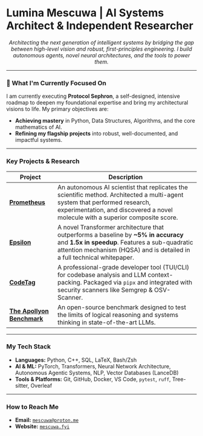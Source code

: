 # Lumina Mescuwa | AI Systems Architect & Independent Researcher

<p align="center">
  <em>Architecting the next generation of intelligent systems by bridging the gap between high-level vision and robust, first-principles engineering. I build autonomous agents, novel neural architectures, and the tools to power them.</em>
</p>

---

### 🔭 What I'm Currently Focused On

I am currently executing **Protocol Sephron**, a self-designed, intensive roadmap to deepen my foundational expertise and bring my architectural visions to life. My primary objectives are:

- **Achieving mastery** in Python, Data Structures, Algorithms, and the core mathematics of AI.
- **Refining my flagship projects** into robust, well-documented, and impactful systems.

---

### Key Projects & Research

| Project | Description |
|---|---|
| **[Prometheus](https://github.com/mescuwa/project-prometheus)** | An autonomous AI scientist that replicates the scientific method. Architected a multi-agent system that performed research, experimentation, and discovered a novel molecule with a superior composite score. |
| **[Epsilon](https://github.com/mescuwa/epsilon)** | A novel Transformer architecture that outperforms a baseline by **~5% in accuracy** and **1.5x in speedup**. Features a sub-quadratic attention mechanism (HQSA) and is detailed in a full technical whitepaper. |
| **[CodeTag](https://github.com/mescuwa/codetag)** | A professional-grade developer tool (TUI/CLI) for codebase analysis and LLM context-packing. Packaged via `pipx` and integrated with security scanners like Semgrep & OSV-Scanner. |
| **[The Apollyon Benchmark](https://github.com/mescuwa/ASI-Benchmark)** | An open-source benchmark designed to test the limits of logical reasoning and systems thinking in state-of-the-art LLMs. |

---

###  My Tech Stack

- **Languages:** Python, C++, SQL, LaTeX, Bash/Zsh
- **AI & ML:** PyTorch, Transformers, Neural Network Architecture, Autonomous Agentic Systems, NLP, Vector Databases (LanceDB)
- **Tools & Platforms:** Git, GitHub, Docker, VS Code, `pytest`, `ruff`, Tree-sitter, Overleaf

---

### How to Reach Me

- **Email:** [`mescuwa@proton.me`](mailto:mescuwa@proton.me)
- **Website:** [`mescuwa.fyi`](https://mescuwa.fyi)
